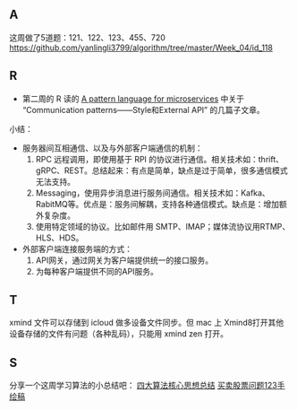 
## A
这周做了5道题：121、122、123、455、720
https://github.com/yanlingli3799/algorithm/tree/master/Week_04/id_118

## R
- 第二周的 R 读的 [A pattern language for microservices](https://microservices.io/patterns/index.html) 中关于 “Communication patterns——Style和External API” 的几篇子文章。

小结：
- 服务器间互相通信、以及与外部客户端通信的机制：
  1. RPC 远程调用，即使用基于 RPI 的协议进行通信。相关技术如：thrift、gRPC、REST。总结起来：有点是简单，缺点是过于简单，很多通信模式无法支持。
  2. Messaging，使用异步消息进行服务间通信。相关技术如：Kafka、RabitMQ等。优点是：服务间解耦，支持各种通信模式。缺点是：增加额外复杂度。
  3. 使用特定领域的协议。比如邮件用 SMTP、IMAP；媒体流协议用RTMP、HLS、HDS。
- 外部客户端连接服务端的方式：
  1. API网关，通过网关为客户端提供统一的接口服务。
  2. 为每种客户端提供不同的API服务。
  


## T

xmind 文件可以存储到 icloud 做多设备文件同步。但 mac 上 Xmind8打开其他设备存储的文件有问题（各种乱码），只能用 xmind zen 打开。


## S

分享一个这周学习算法的小总结吧：
[四大算法核心思想总结](https://github.com/yanlingli3799/algorithm/blob/master/Week_04/id_118/src/%E5%9B%9B%E5%A4%A7%E7%AE%97%E6%B3%95%E6%80%9D%E6%83%B3.pdf)
[买卖股票问题123手绘稿](https://github.com/yanlingli3799/algorithm/blob/master/Week_04/id_118/src/leetcode-%E4%B9%B0%E5%8D%96%E8%82%A1%E7%A5%A8%E9%97%AE%E9%A2%98.pdf)

